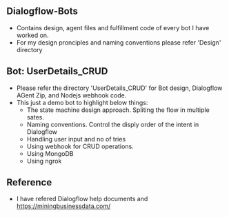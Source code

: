 ## Dialogflow-Bots
- Contains design, agent files and fulfillment code of every bot I have worked on.
- For my design pronciples and naming conventions please refer 'Design' directory

## Bot: UserDetails_CRUD
- Please refer the directory 'UserDetails_CRUD' for Bot design, Dialogflow AGent Zip, and Nodejs webhook code.
- This just a demo bot to highlight below things:
  - The state machine design approach. Spliting the flow in multiple sates.
  - Naming conventions. Control the disply order of the intent in Dialogflow
  - Handling user input and no of tries
  - Using webhook for CRUD operations.
  - Using MongoDB
  - Using ngrok
  

## Reference
- I have refered Dialogflow help documents and https://miningbusinessdata.com/ 

